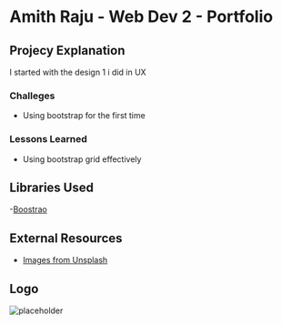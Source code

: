# Amith Raju - Web Dev 2 - Portfolio

## Projecy Explanation
I started with the design 1 i did in UX

### Challeges
- Using bootstrap for the first time

### Lessons Learned
- Using bootstrap grid effectively

## Libraries Used
-[Boostrao](https://getbootstrap.com/)

## External Resources
- [Images from Unsplash](https://unsplash.com/)

## Logo
![placeholder](https://placekitten.com/)